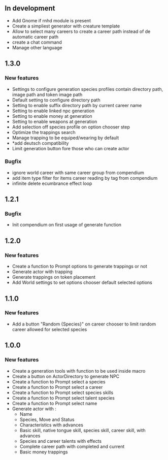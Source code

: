 ## In development

- Add Gnome if rnhd module is present
- Create a simpliest generator with creature template
- Allow to select many careers to create a career path instead of de automatic career path
- create a chat command
- Manage other language

## 1.3.0

### New features

- Settings to configure generation species profiles contain directory path, image path and token image path
- Default setting to configure directory path
- Setting to enable suffix directory path by current career name
- Setting to enable linked npc generation
- Setting to enable money at generation
- Setting to enable weapons at generation
- Add selection off species profile on option chooser step
- Optimize the trappings search
- Manage trapping to be equiped/wearing by default
- \*add deutsch compatibility
- Limit generation button fore those who can create actor

### Bugfix

- ignore world career with same career group from compendium
- add item type filter for items career reading by tag from compendium
- infinite delete ecumbrance effect loop

## 1.2.1

### Bugfix

- Init compendium on first usage of generate function

## 1.2.0

### New features

- Create a function to Prompt options to generate trappings or not
- Generate actor with trapping
- Generate trappings on token placement
- Add World settings to set options chooser default selected options

## 1.1.0

### New features

- Add a button "Random {Species}" on career chooser to limit random career allowed for selected species

## 1.0.0

### New features

- Create a generation tools with function to be used inside macro
- Create a button on ActorDirectory to generate NPC
- Create a function to Prompt select a species
- Create a function to Prompt select a career
- Create a function to Prompt select species skills
- Create a function to Prompt select talent species
- Create a function to Prompt select name
- Generate actor with :
  - Name
  - Species, Move and Status
  - Characteristics with advances
  - Basic skill, native tongue skill, species skill, career skill, with advances
  - Species and career talents with effects
  - Complete career path with completed and current
  - Basic money trappings
